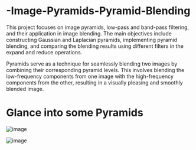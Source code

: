 # -Image-Pyramids-Pyramid-Blending
 This project focuses on image pyramids, low-pass and band-pass filtering, and their application in image blending. The main objectives include constructing Gaussian and Laplacian pyramids, implementing pyramid blending, and comparing the blending results using different filters in the expand and reduce operations.

Pyramids serve as a technique for seamlessly blending two images by combining their corresponding pyramid levels. This involves blending the low-frequency components from one image with the high-frequency components from the other, resulting in a visually pleasing and smoothly blended image.




# Glance into some Pyramids
![image](https://github.com/danielperretzhuji/-Image-Pyramids-Pyramid-Blending/assets/77243090/1c092dd8-a429-4063-8f93-a23362be5dbd)



![image](https://github.com/danielperretzhuji/-Image-Pyramids-Pyramid-Blending/assets/77243090/c4b3c09f-f0c7-41ff-99f8-ab2f5b0152ed)
